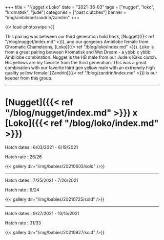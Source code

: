 +++
title = "Nugget x Loko"
date = "2021-06-03"
tags = ["nugget", "loko", "kromatisk", "jude"]
categories = ["past clutches"]
banner = "img/ambilobe/zandrin/zandrin"
+++

{{< load-photoswipe >}}

This pairing was between our third generation hold back, [Nugget]({{< ref "/blog/nugget/index.md" >}}), and our gorgeous Ambilobe female from Chromatic Chameleons, [Loko]({{< ref "/blog/loko/index.md" >}}). Loko is from a great pairing between Kromatisk and Wet Dream - a ybbb x ybbb Ambilobe combination. Nugget is the HB male from our Jude x Kako clutch. His yellows are my favorite from the third generation. This was a great combination with our favorite third gen yellow male with an extremely high quality yellow female! [Zandrin]({{< ref "/blog/zandrin/index.md" >}}) is our keeper from this group.

---

# [Nugget]({{< ref "/blog/nugget/index.md" >}}) x [Loko]({{< ref "/blog/loko/index.md" >}})

Hatch dates
: 6/03/2021 - 6/19/2021

Hatch rate
: 26/26

{{< gallery dir="/img/babies/20210603/sold" />}}

---

Hatch dates
: 7/25/2021 - 7/26/2021

Hatch rate
: 9/24

{{< gallery dir="/img/babies/20210725/sold" />}}

---

Hatch dates
: 9/27/2021 - 10/15/2021

Hatch rate
: 31/33

{{< gallery dir="/img/babies/20210927/sold" />}}
